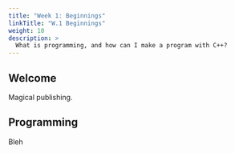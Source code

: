 ```yaml
---
title: "Week 1: Beginnings"
linkTitle: "W.1 Beginnings"
weight: 10
description: >
  What is programming, and how can I make a program with C++?
---
```


## Welcome

Magical publishing.

## Programming

Bleh